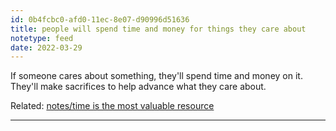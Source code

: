 ```yaml
---
id: 0b4fcbc0-afd0-11ec-8e07-d90996d51636
title: people will spend time and money for things they care about
notetype: feed
date: 2022-03-29
---
```


If someone cares about something, they'll spend time and money on it. They'll make sacrifices to help advance what they care about.

Related:
[notes/time is the most valuable resource](time%20is%20the%20most%20valuable%20resource.md)

---
